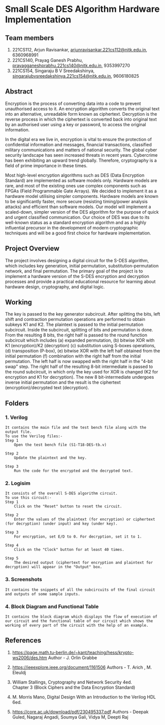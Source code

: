 # Small Scale DES Algorithm Hardware Implementation

## Team members
1. 221CS112, Arjun Ravisankar, arjunravisankar.221cs112@nitk.edu.in, 6360968991
2. 221CS140, Prayag Ganesh Prabhu, prayagganeshprabhu.221cs140@nitk.edu.in, 9353997270
3. 221CS154, Singaraju B V Sreedakshinya, singarajubvsreedakshinya.221cs154@nitk.edu.in, 9606180825

## Abstract
Encryption is the process of converting data into a code to prevent unauthorised access to it. An encryption algorithm converts the original text into an alternative, unreadable form known as ciphertext. Decryption is the reverse process in which the ciphertext is converted back into original text by an authorised user using a key or password, to access the original information.

In the digital era we live in, encryption is vital to ensure the protection of confidential information and messages, financial transactions, classified military communications and matters of national security. The global cyber security landscape has seen increased threats in recent years.
Cybercrime has been exhibiting an upward trend globally. Therefore, cryptography is a field of prime importance in these times. 

Most high-level encryption algorithms such as DES (Data Encryption Standard) are implemented as software models only. Hardware models are rare, and most of the existing ones use complex components such as FPGAs (Field Programmable Gate Arrays). We decided to implement it as a hardware model utilising simpler components. Hardware models are known to be significantly faster, more secure (resisting timing/power analysis attacks) and efficient than software models. Our model will implement a scaled-down, simpler version of the DES algorithm for the purpose of quick and urgent classified communication. Our choice of DES was due to its well-known status as a standard encryption algorithm and as a highly influential precursor in the development of modern cryptographic techniques and will be a good first choice for hardware implementation.

## Project Overview
The project involves designing a digital circuit for the S-DES algorithm, which includes key generation, initial permutation, substitution-permutation network, and final permutation. The primary goal of the project is to implement a hardware version of the S-DES encryption and decryption processes and provide a practical educational resource for learning about hardware design, cryptography, and digital logic.

## Working

The key is passed to the key generator subcircuit. After splitting the bits, left shift and contraction permutation operations are performed to obtain subkeys K1 and K2.
The plaintext is passed to the initial permutation subcircuit. Inside the subcircuit, splitting of bits and permutation is done.
 From the resulting 8 bits, the right half is passed to the round function subcircuit which includes
(a) expanded permutation, 
(b) bitwise XOR with K1 (encryption)/K2 (decryption)
(c) substitution using S-boxes operations, 
(d) transposition (P-box),
(e) bitwise XOR with the left half obtained from the initial permutation 
(f) combination with the right half from the initial permutation. 
The left half is now swapped with the right half in the "4-bit swap" step. 
The right half of the resulting 8-bit intermediate is passed to the round subcircuit, in which only the key used for XOR is changed (K2 for encryption and K1 for decryption). 
The new 8 bit-intermediate undergoes inverse initial permutation and the result is the ciphertext (encryption)/decrypted text (decryption).

## Folders 

### 1. Verilog
    It contains the main file and the test bench file along with the output file.
    To use the Verilog files:-
    Step 1
        Open the test bench file (S1-T18-DES-tb.v)

    Step 2
        Update the plaintext and the key.

    Step 3
        Run the code for the encrypted and the decrypted text.

### 2. Logisim
    It consists of the overall S-DES algorithm circuit.
    To use this circuit:-
    Step 1
        Click on the "Reset" button to reset the circuit. 

    Step 2
        Enter the values of the plaintext (for encryption) or ciphertext (for decryption) (under input) and key (under key).

    Step 3
        For encryption, set E/D to 0. For decryption, set it to 1.

    Step 4
        Click on the "Clock" button for at least 40 times.

    Step 5
        The desired output (ciphertext for encryption and plaintext for decryption) will appear in the "Output" box. 

### 3. Screenshots
    It contains the snippets of all the subcircuits of the final circuit and outputs of some sample inputs.

### 4. Block Diagram and Functional Table
    It contains the block diagram which displays the flow of execution of our circuit and the functional table of our circuit which shows the working of every part of the circuit with the help of an example.

## References

1. https://page.math.tu-berlin.de/~kant/teaching/hess/krypto-ws2006/des.htm 
    Author - J. Orlin Grabbe

2. https://ieeexplore.ieee.org/document/1161506 
    Authors - T. Arich , M. Eleuldj

3. William Stallings, Cryptography and Network Security 4ed.       
    Chapter 3 (Block Ciphers and the Data Encryption Standard)

4. M. Morris Mano, Digital Design With an Introduction to the Verilog HDL 6ed.

5. https://core.ac.uk/download/pdf/230495337.pdf 
    Authors - Deepak Guled, Nagaraj Angadi, Soumya Gali, Vidya M, Deepti Raj   

